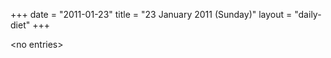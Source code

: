 +++
date = "2011-01-23"
title = "23 January 2011 (Sunday)"
layout = "daily-diet"
+++

<p>&lt;no entries&gt;</p>